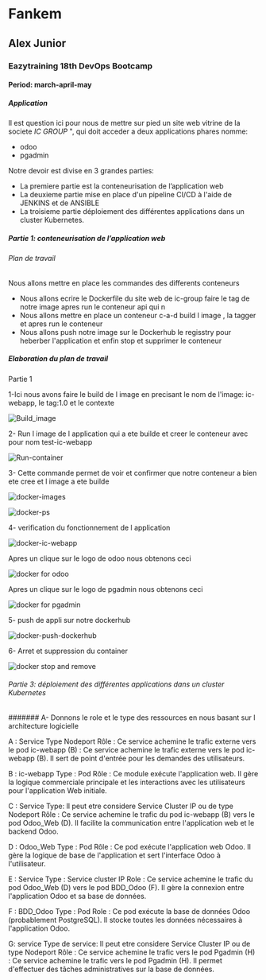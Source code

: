 # Fankem
## Alex Junior
### Eazytraining 18th DevOps Bootcamp
#### Period: march-april-may


##### Application
Il est question ici pour nous de mettre sur pied un site web vitrine de la societe *IC GROUP* ", qui doit acceder a deux applications phares nomme:
- odoo
- pgadmin

Notre devoir est divise en 3 grandes parties:
- La premiere partie est la conteneurisation de l’application web
- La deuxieme partie mise en place d'un pipeline CI/CD à l'aide de JENKINS et de ANSIBLE
- La troisieme partie déploiement des différentes applications dans un cluster Kubernetes.
  
##### Partie 1: conteneurisation de l’application web

###### Plan de travail 
Nous allons mettre en place les commandes des differents conteneurs 
- Nous allons ecrire le Dockerfile du site web de ic-group  faire le tag de notre image apres run le conteneur api qui n
- Nous allons mettre en place un conteneur c-a-d build l image , la tagger et apres run le conteneur 
- Nous allons push notre image sur le Dockerhub le regisstry pour heberber l'application et enfin stop et supprimer le conteneur
 
##### Elaboration du plan de travail

Partie 1
 
1-Ici nous avons faire le build de l image en precisant le nom de l'image: ic-webapp, le tag:1.0 et le contexte

![Build_image](https://github.com/user-attachments/assets/8a513314-40f9-410c-a82a-2b0dde02ae86) 

2- Run l image de l application qui a ete builde et creer le conteneur avec pour nom test-ic-webapp

![Run-container](https://github.com/user-attachments/assets/f1fadd4e-7db5-42d6-aa63-6c1e97ceae40) 

3-  Cette commande permet de voir et confirmer que notre conteneur a bien ete cree et l image a ete builde

![docker-images](https://github.com/user-attachments/assets/0f99cf78-eee8-47ac-8327-74723a35cb28)

![docker-ps](https://github.com/user-attachments/assets/e21f41d3-5c98-4cb5-94a9-96de90c3d8df)

4- verification du fonctionnement de l application

![docker-ic-webapp](https://github.com/user-attachments/assets/4e5009d2-504f-4a7e-a488-103e3b87ae43)

Apres un clique sur le logo de odoo nous obtenons ceci 

![docker for  odoo](https://github.com/user-attachments/assets/3366d67c-324c-49d9-95ba-10a040fa3c67)

Apres un clique sur le logo de pgadmin nous obtenons ceci 

![docker for pgadmin ](https://github.com/user-attachments/assets/9807b1c2-02cc-4557-b2ca-1b536633e68c)

5- push de  appli sur notre dockerhub 

![docker-push-dockerhub ](https://github.com/user-attachments/assets/3f7fa06b-fd78-4296-8b05-010a81440ec1)

6- Arret et suppression du container

![docker stop and remove](https://github.com/user-attachments/assets/7c3ae499-8826-428a-ae7b-d51865eed55b)








###### Partie 3: déploiement des différentes applications dans un cluster Kubernetes

####### A- Donnons le role et le type des ressources en nous basant sur l architecture logicielle 

A : Service
Type Nodeport 
Rôle : Ce service achemine le trafic externe vers le pod ic-webapp (B) : Ce service achemine le trafic externe vers le pod ic-webapp (B). Il sert de point d'entrée pour les demandes des utilisateurs.

B : ic-webapp
Type : Pod
Rôle : Ce module exécute l'application web. Il gère la logique commerciale principale et les interactions avec les utilisateurs pour l'application Web initiale.

C : Service
Type: Il peut etre considere  Service Cluster IP ou de type Nodeport
Rôle : Ce service achemine le trafic du pod ic-webapp (B) vers le pod Odoo_Web (D). Il facilite la communication entre l'application web et le backend Odoo.

D : Odoo_Web
Type : Pod
Rôle : Ce pod exécute l'application web Odoo. Il gère la logique de base de l'application et sert l'interface Odoo à l'utilisateur.

E : Service
Type : Service cluster IP
Role : Ce service achemine le trafic du pod Odoo_Web (D) vers le pod BDD_Odoo (F). Il gère la connexion entre l'application Odoo et sa base de données.

F : BDD_Odoo
Type : Pod
Role : Ce pod exécute la base de données Odoo (probablement PostgreSQL). Il stocke toutes les données nécessaires à l'application Odoo.

G: service 
Type de service: Il peut etre considere  Service Cluster IP ou de type Nodeport
Rôle : Ce service achemine le trafic vers le pod Pgadmin (H) : Ce service achemine le trafic vers le pod Pgadmin (H). Il permet d'effectuer des tâches administratives sur la base de données.








